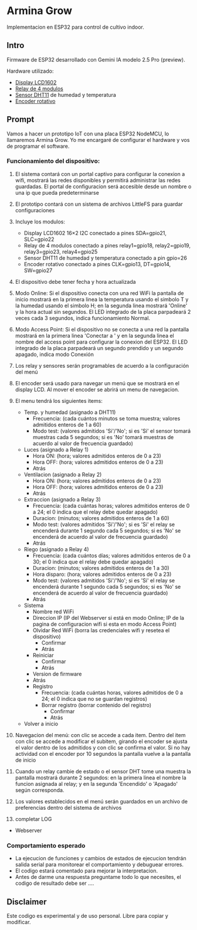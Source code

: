 # Armina Grow
Implementacion en ESP32 para control de cultivo indoor.

## Intro
Firmware de ESP32 desarrollado con Gemini IA modelo 2.5 Pro (preview).

Hardware utilizado:
- [Display LCD1602](https://protosupplies.com/product/lcd1602-16x2-i2c-blue-lcd-display/)
- [Relay de 4 modulos](https://protosupplies.com/product/relay-module-5v-x-4-relay-w-opto-isolation/)
- [Sensor DHT11](https://protosupplies.com/product/dht11-humidity-and-temp-sensor-module/) de humedad y temperatura
- [Encoder rotativo](https://protosupplies.com/product/rotary-encoder-module/)

## Prompt
Vamos a hacer un prototipo IoT con una placa ESP32 NodeMCU, lo llamaremos Armina Grow. Yo me encargaré de configurar el hardware y vos de programar el software.

### Funcionamiento del dispositivo:

1. El sistema contará con un portal captivo para configurar la conexion a wifi, mostrará las redes disponibles y permitirá administrar las redes guardadas. El portal de configuracion será accesible desde un nombre o una ip que pueda predeterminarse

2. El prototipo contará con un sistema de archivos LittleFS para guardar configuraciones

3. Incluye los modulos:
	- Display LCD1602 16×2 I2C conectado a pines SDA=gpio21, SLC=gpio22
	- Relay de 4 modulos conectado a pines relay1=gpio18, relay2=gpio19, relay3=gpio23, relay4=gpio25
	- Sensor DHT11 de humedad y temperatura conectado a pin gpio=26
	- Encoder rotativo conectado a pines CLK=gpio13, DT=gpio14, SW=gpio27

4. El dispositivo debe tener fecha y hora actualizada

5. Modo Online: Si el dispositivo conecta con una red WiFi la pantalla de inicio mostrará en la primera linea la temperatura usando el simbolo T y la humedad usando el simbolo H; en la segunda linea mostrará 'Online' y la hora actual sin segundos. El LED integrado de la placa parpadeará 2 veces cada 3 segundos, indica funcionamiento Normal.

6. Modo Access Point: Si el dispositivo no se conecta a una red la pantalla mostrará en la primera linea 'Conectar a ' y en la segunda linea el nombre del access point para configurar la conexion del ESP32. El LED integrado de la placa parpadeará un segundo prendido y un segundo apagado, indica modo Conexión

7. Los relay y sensores serán programables de acuerdo a la configuración del menú

8. El encoder será usado para navegar un menú que se mostrará en el display LCD. Al mover el encoder se abrirá un menu de navegacion. 

9. El menu tendrá los siguientes items:
	- Temp. y humedad (asignado a DHT11)
		- Frecuencia: (cada cuántos minutos se toma muestra; valores admitidos enteros de 1 a 60)
		- Modo test: (valores admitidos 'Si'/'No'; si es 'Si' el sensor tomará muestras cada 5 segundos; si es 'No' tomará muestras de acuerdo al valor de frecuencia guardado)
	- Luces (asignado a Relay 1)
		- Hora ON: (hora; valores admitidos enteros de 0 a 23)
		- Hora OFF: (hora; valores admitidos enteros de 0 a 23)
		- Atrás
	- Ventilacion (asignado a Relay 2)
		- Hora ON: (hora; valores admitidos enteros de 0 a 23)
		- Hora OFF: (hora; valores admitidos enteros de 0 a 23)
		- Atrás
	- Extraccion (asignado a Relay 3)
		- Frecuencia: (cada cuántas horas; valores admitidos enteros de 0 a 24; el 0 indica que el relay debe quedar apagado)
		- Duracion: (minutos; valores admitidos enteros de 1 a 60)
		- Modo test: (valores admitidos 'Si'/'No'; si es 'Si' el relay se encenderá durante 1 segundo cada 5 segundos; si es 'No' se encenderá de acuerdo al valor de frecuencia guardado)
		- Atrás
	- Riego (asignado a Relay 4)
		- Frecuencia: (cada cuántos días; valores admitidos enteros de 0 a 30; el 0 indica que el relay debe quedar apagado)
		- Duracion: (minutos; valores admitidos enteros de 1 a 30)
		- Hora disparo: (hora; valores admitidos enteros de 0 a 23)
		- Modo test: (valores admitidos 'Si'/'No'; si es 'Si' el relay se encenderá durante 1 segundo cada 5 segundos; si es 'No' se encenderá de acuerdo al valor de frecuencia guardado)
		- Atrás
	- Sistema
		- Nombre red WiFi
		- Direccion IP (IP del Webserver si está en modo Online; IP de la pagina de configuracion wifi si esta en modo Access Point)
		- Olvidar Red WiFi (borra las credenciales wifi y resetea el dispositivo)
			- Confirmar
			- Atrás
		- Reiniciar
			- Confirmar
			- Atrás
		- Version de firmware
		- Atrás
		- Registro
			- Frecuencia: (cada cuántas horas, valores admitidos de 0 a 24; el 0 indica que no se guardan registros)
			- Borrar registro (borrar contenido del registro)
				- Confirmar
				- Atrás
	- Volver a inicio

10. Navegacion del menú: con clic se accede a cada item. Dentro del item con clic se accede a modificar el subitem, girando el encoder se ajusta el valor dentro de los admitidos y con clic se confirma el valor. Si no hay actividad con el encoder por 10 segundos la pantalla vuelve a la pantalla de inicio 

11. Cuando un relay cambie de estado o el sensor DHT tome una muestra la pantalla mostrará durante 2 segundos: en la primera linea el nombre la funcion asignada al relay; y en la segunda 'Encendido' o 'Apagado' según corresponda.

12. Los valores establecidos en el menú serán guardados en un archivo de preferencias dentro del sistema de archivos

13. completar LOG

* Webserver

### Comportamiento esperado
* La ejecucion de funciones y cambios de estados de ejecucion tendrán salida serial para monitorear el comportamiento y debuguear errores.
* El codigo estará comentado para mejorar la interpretacion.
* Antes de darme una respuesta preguntame todo lo que necesites, el codigo de resultado debe ser ....

## Disclaimer
Este codigo es experimental y de uso personal. Libre para copiar y modificar.